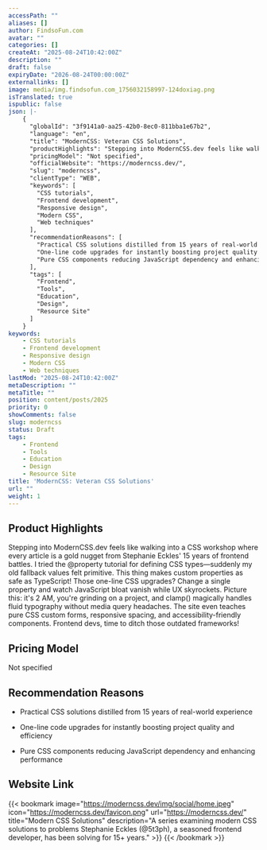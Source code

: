 ```yaml
---
accessPath: ""
aliases: []
author: FindsoFun.com
avatar: ""
categories: []
createAt: "2025-08-24T10:42:00Z"
description: ""
draft: false
expiryDate: "2026-08-24T00:00:00Z"
externallinks: []
image: media/img.findsofun.com_1756032158997-124doxiag.png
isTranslated: true
ispublic: false
json: |-
    {
      "globalId": "3f9141a0-aa25-42b0-8ec0-811bba1e67b2",
      "language": "en",
      "title": "ModernCSS: Veteran CSS Solutions",
      "productHighlights": "Stepping into ModernCSS.dev feels like walking into a CSS workshop where every article is a gold nugget from Stephanie Eckles' 15 years of frontend battles. I tried the @property tutorial for defining CSS types—suddenly my old fallback values felt primitive. This thing makes custom properties as safe as TypeScript! Those one-line CSS upgrades? Change a single property and watch JavaScript bloat vanish while UX skyrockets. Picture this: it's 2 AM, you're grinding on a project, and clamp() magically handles fluid typography without media query headaches. The site even teaches pure CSS custom forms, responsive spacing, and accessibility-friendly components. Frontend devs, time to ditch those outdated frameworks!",
      "pricingModel": "Not specified",
      "officialWebsite": "https://moderncss.dev/",
      "slug": "moderncss",
      "clientType": "WEB",
      "keywords": [
        "CSS tutorials",
        "Frontend development",
        "Responsive design",
        "Modern CSS",
        "Web techniques"
      ],
      "recommendationReasons": [
        "Practical CSS solutions distilled from 15 years of real-world experience",
        "One-line code upgrades for instantly boosting project quality and efficiency",
        "Pure CSS components reducing JavaScript dependency and enhancing performance"
      ],
      "tags": [
        "Frontend",
        "Tools",
        "Education",
        "Design",
        "Resource Site"
      ]
    }
keywords:
    - CSS tutorials
    - Frontend development
    - Responsive design
    - Modern CSS
    - Web techniques
lastMod: "2025-08-24T10:42:00Z"
metaDescription: ""
metaTitle: ""
position: content/posts/2025
priority: 0
showComments: false
slug: moderncss
status: Draft
tags:
    - Frontend
    - Tools
    - Education
    - Design
    - Resource Site
title: 'ModernCSS: Veteran CSS Solutions'
url: ""
weight: 1
---
```

## Product Highlights
Stepping into ModernCSS.dev feels like walking into a CSS workshop where every article is a gold nugget from Stephanie Eckles' 15 years of frontend battles. I tried the @property tutorial for defining CSS types—suddenly my old fallback values felt primitive. This thing makes custom properties as safe as TypeScript! Those one-line CSS upgrades? Change a single property and watch JavaScript bloat vanish while UX skyrockets. Picture this: it's 2 AM, you're grinding on a project, and clamp() magically handles fluid typography without media query headaches. The site even teaches pure CSS custom forms, responsive spacing, and accessibility-friendly components. Frontend devs, time to ditch those outdated frameworks!

## Pricing Model
<!--more-->Not specified

## Recommendation Reasons
- Practical CSS solutions distilled from 15 years of real-world experience

- One-line code upgrades for instantly boosting project quality and efficiency

- Pure CSS components reducing JavaScript dependency and enhancing performance

## Website Link
{{< bookmark image="https://moderncss.dev/img/social/home.jpeg" icon="https://moderncss.dev/favicon.png" url="https://moderncss.dev/" title="Modern CSS Solutions" description="A series examining modern CSS solutions to problems Stephanie Eckles (@5t3ph), a seasoned frontend developer, has been solving for 15+ years." >}}
{{< /bookmark >}}

